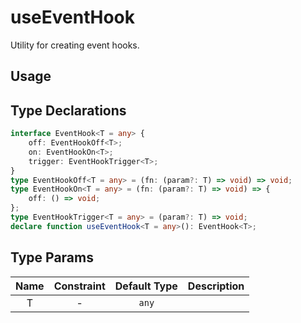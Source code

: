 # useEventHook

Utility for creating event hooks.

## Usage

## Type Declarations

```ts
interface EventHook<T = any> {
    off: EventHookOff<T>;
    on: EventHookOn<T>;
    trigger: EventHookTrigger<T>;
}
type EventHookOff<T = any> = (fn: (param?: T) => void) => void;
type EventHookOn<T = any> = (fn: (param?: T) => void) => {
    off: () => void;
};
type EventHookTrigger<T = any> = (param?: T) => void;
declare function useEventHook<T = any>(): EventHook<T>;
```

## Type Params

| Name | Constraint | Default Type | Description |
| :--: | :--------: | :----------: | :---------: |
|  T   |     -      |    `any`     |             |
